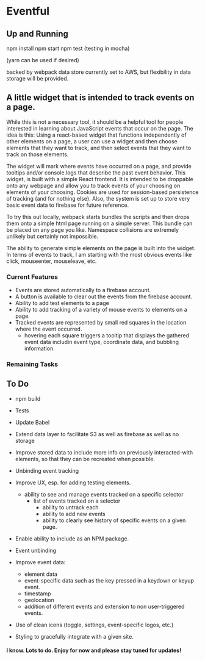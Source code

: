 # Eventful

## Up and Running
npm install
npm start
npm test
(testing in mocha)

(yarn can be used if desired)

backed by webpack
data store currently set to AWS, but flexibility in data storage will be provided.

## A little widget that is intended to track events on a page.

While this is not a necessary tool, it should be a helpful tool for people interested in learning about JavaScript events that occur on the page. The idea is this: Using a react-based widget that functions independently of other elements on a page, a user can use a widget and then choose elements that they want to track, and then select events that they want to track on those elements.

The widget will mark where events have occurred on a page, and provide tooltips and/or console.logs that describe the past event behavior. This widget, is built with a simple React frontend. It is intended to be droppable onto any webpage and allow you to track events of your choosing on elements of your choosing. Cookies are used for session-based persistence of tracking (and for nothing else). Also, the system is set up to store very basic event data to firebase for future reference.

To try this out locally, webpack starts bundles the scripts and then drops them onto a simple html page running on a simple server. This bundle can be placed on any page you like. Namespace collisions are extremely unlikely but certainly not impossible.

The ability to generate simple elements on the page is built into the widget. In terms of events to track, I am starting with the most obvious events like click, mouseenter, mouseleave, etc.

### Current Features
- Events are stored automatically to a firebase account.
- A button is available to clear out the events from the firebase account.
- Ability to add test elements to a page
- Ability to add tracking of a variety of mouse events to elements on a page.
- Tracked events are represented by small red squares in the location where the event occurred.
  - hovering each square triggers a tooltip that displays the gathered event data includin event type, coordinate data, and bubbling information.

### Remaining Tasks
## To Do
- npm build
- Tests
- Update Babel
- Extend data layer to facilitate S3 as well as firebase as well as no storage
- Improve stored data to include more info on previously interacted-with elements, so that they can be recreated when possible.
- Unbinding event tracking
- Improve UX, esp. for adding testing elements.
  - ability to see and manage events tracked on a specific selector
    - list of events tracked on a selector
      - ability to untrack each
      - ability to add new events
      - ability to clearly see history of specific events on a given page.

- Enable ability to include as an NPM package.
- Event unbinding
- Improve event data:
  - element data
  - event-specific data such as the key pressed in a keydown or keyup event.
  - timestamp
  - geolocation
  - addition of different events and extension to non user-triggered events.

- Use of clean icons (toggle, settings, event-specific logos, etc.)
- Styling to gracefully integrate with a given site.

#### I know. Lots to do. Enjoy for now and please stay tuned for updates!
